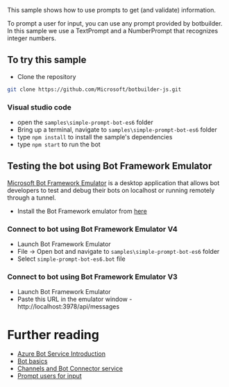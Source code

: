 This sample shows how to use prompts to get (and validate) information.

To prompt a user for input, you can use any prompt provided by botbuilder. In this sample we use a TextPrompt and a NumberPrompt that recognizes integer numbers.

## To try this sample
- Clone the repository
```bash
git clone https://github.com/Microsoft/botbuilder-js.git
```

### Visual studio code
- open the `samples\simple-prompt-bot-es6` folder
- Bring up a terminal, navigate to `samples\simple-prompt-bot-es6` folder
- type `npm install` to install the sample's dependencies
- type `npm start` to run the bot

## Testing the bot using Bot Framework Emulator
[Microsoft Bot Framework Emulator](https://github.com/microsoft/botframework-emulator) is a desktop application that allows bot developers to test and debug their bots on localhost or running remotely through a tunnel.

- Install the Bot Framework emulator from [here](https://github.com/Microsoft/BotFramework-Emulator/releases)

### Connect to bot using Bot Framework Emulator **V4**
- Launch Bot Framework Emulator
- File -> Open bot and navigate to `samples\simple-prompt-bot-es6` folder
- Select `simple-prompt-bot-es6.bot` file

### Connect to bot using Bot Framework Emulator **V3**
- Launch Bot Framework Emulator
- Paste this URL in the emulator window - http://localhost:3978/api/messages

# Further reading

- [Azure Bot Service Introduction](https://docs.microsoft.com/en-us/azure/bot-service/bot-service-overview-introduction?view=azure-bot-service-4.0)
- [Bot basics](https://docs.microsoft.com/en-us/azure/bot-service/bot-builder-basics?view=azure-bot-service-4.0)
- [Channels and Bot Connector service](https://docs.microsoft.com/en-us/azure/bot-service/bot-concepts?view=azure-bot-service-4.0)
- [Prompt users for input](https://docs.microsoft.com/en-us/azure/bot-service/bot-builder-prompts?view=azure-bot-service-4.0&tabs=javascript)